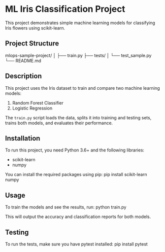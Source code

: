 # ML Iris Classification Project

This project demonstrates simple machine learning models for classifying Iris flowers using scikit-learn.

## Project Structure
mlops-sample-project/
│
├── train.py
├── tests/
│   └── test_sample.py
└── README.md

## Description

This project uses the Iris dataset to train and compare two machine learning models:
1. Random Forest Classifier
2. Logistic Regression

The `train.py` script loads the data, splits it into training and testing sets, trains both models, and evaluates their performance.

## Installation

To run this project, you need Python 3.6+ and the following libraries:
- scikit-learn
- numpy

You can install the required packages using pip:
pip install scikit-learn numpy

## Usage

To train the models and see the results, run:
python train.py

This will output the accuracy and classification reports for both models.

## Testing

To run the tests, make sure you have pytest installed:
pip install pytest
